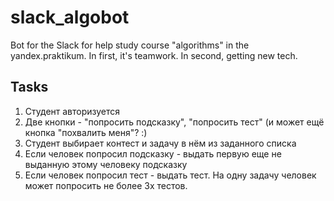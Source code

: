 # slack_algobot
Bot for the Slack for help study course "algorithms" in the yandex.praktikum. In first, it's teamwork. In second, getting new tech.

## Tasks

1) Студент авторизуется
2) Две кнопки - "попросить подсказку", "попросить тест" (и может ещё кнопка "похвалить меня"? :)
3) Студент выбирает контест и задачу в нём из заданного списка
4) Если человек попросил подсказку - выдать первую еще не выданную этому человеку подсказку
5) Если человек попросил тест - выдать тест. На одну задачу человек может попросить не более 3х тестов.
